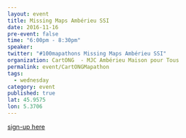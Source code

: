 ```yaml
---
layout: event
title: Missing Maps Ambérieu SSI
date: 2016-11-16
pre-event: false
time: "6:00pm - 8:30pm"
speaker: 
twitter: "#100mapathons Missing Maps Ambérieu SSI"
organization: CartONG  - MJC Ambérieu Maison pour Tous
permalink: event/CartONGMapathon
tags: 
  - wednesday
category: event
published: true
lat: 45.9575
lon: 5.3706
---
```


[sign-up here](https://www.eventbrite.fr/e/billets-missing-maps-amberieu-semaine-de-la-solidarite-internationale-28908148049)
